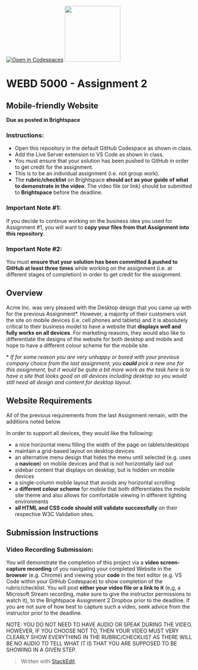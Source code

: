 [![Open in Codespaces](https://classroom.github.com/assets/launch-codespace-7f7980b617ed060a017424585567c406b6ee15c891e84e1186181d67ecf80aa0.svg)](https://classroom.github.com/open-in-codespaces?assignment_repo_id=12353900)
<img width="150px" src="https://www.nscc.ca/img/aboutnscc/visual-identity-guidelines/artwork/nscc-jpeg.jpg" >  
  

# WEBD 5000 - Assignment 2 

##  Mobile-friendly Website

**Due as posted in Brightspace**
 
### Instructions:  

- Open this repository in the default GitHub Codespace as shown in class.
- Add the Live Server extension to VS Code as shown in class.
- You must ensure that your solution has been pushed to GitHub in order to get credit for the assignment.  
- This is to be an individual assignment (i.e. not group work).
- The **rubric/checklist** on Brightspace **should act as your guide of what to demonstrate in the video**. The video file (or link) should be submitted to **Brightspace** before the deadline.

###  Important Note #1: 

If you decide to continue working on the business idea you used for Assignment #1, you will want to **copy your files from that Assignment into this repository**.

###  Important Note #2: 

You must **ensure that your solution has been committed & pushed to GitHub at least three times** while working on the assignment (i.e. at different stages of completion) in order to get credit for the assignment.  

##  Overview

Acme Inc. was very pleased with the Desktop design that you came up with for the previous Assignment\*. However, a majority of their customers visit the site on mobile devices (i.e. cell phones and tablets) and it is absolutely critical to their business model to have a website that **displays well and fully works on all devices**. For marketing reasons, they would also like to differentiate the designs of the website for both desktop and mobile and hope to have a different colour scheme for the mobile site.

\* *If for some reason you are very unhappy or bored with your previous company choice from the last assignment, you **could** pick a new one for this assignment, but it would be quite a bit more work as the task here is to have a site that looks good on all devices including desktop so you would still need all design and content for desktop layout*.

## Website Requirements

All of the previous requirements from the last Assignment remain, with the additions noted below.

In order to support all devices, they would like the following:

 - a nice horizontal menu filling the width of the page on tablets/desktops
 - maintain a grid-based layout on desktop devices
 - an alternative menu design that hides the menu until selected (e.g. uses a **navicon**) on mobile devices and that is not horizontally laid out
 - sidebar content that displays on desktop, but is hidden on mobile devices
 - a single-column mobile layout that avoids any horizontal scrolling
 - a **different colour scheme** for mobile that both differentiates the mobile site theme and also allows for comfortable viewing in different lighting environments
 - **all HTML and CSS code should still validate successfully** on their respective W3C Validation sites. 

## Submission Instructions
### Video Recording Submission:

You will demonstrate the completion of this project via a **video screen-capture recording** of you navigating your completed Website in the **browser** (e.g. Chrome) and viewing your **code** in the text editor (e.g. VS Code within your GitHub Codespace) to show completion of the rubric/checklist. You will post **either your video file or a link to it** (e,g, a Microsoft Stream recording, make sure to give the instructor permissions to watch it), to the Brightspace Assignment 2 Dropbox prior to the deadline. If you are not sure of how best to capture such a video, seek advice from the instructor prior to the deadline.

NOTE: YOU DO NOT NEED TO HAVE AUDIO OR SPEAK DURING THE VIDEO. HOWEVER, IF YOU CHOOSE NOT TO, THEN YOUR VIDEO MUST VERY CLEARLY SHOW EVERYTHING IN THE RUBRIC/CHECKLIST AS THERE WILL BE NO AUDIO TO TELL WHAT IT IS THAT YOU ARE SUPPOSED TO BE SHOWING IN A GIVEN STEP.

> Written with [StackEdit](https://stackedit.io/).
